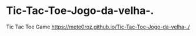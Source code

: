 # Tic-Tac-Toe-Jogo-da-velha-.
Tic Tac Toe Game 
https://mete0roz.github.io/Tic-Tac-Toe-Jogo-da-velha-./
